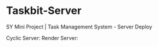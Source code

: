 # Taskbit-Server
SY Mini Project | Task Management System - Server Deploy

Cyclic Server: 
Render Server: 
